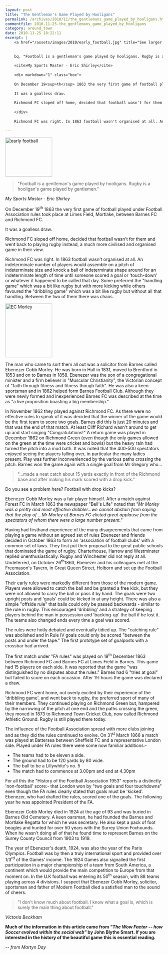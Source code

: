 ```yaml
---
layout: post
title: "The Gentleman's Game Played by Hooligans"
permalink: /archives/2010/11/the_gentlemans_game_played_by_hooligans.html
commentfile: 2010-11-25-the_gentlemans_game_played_by_hooligans
category: around_town
date: 2010-11-25 18:22:11
excerpt: |
    <a href="/assets/images/2010/early_football.jpg" title="See larger version of - early football"><img src="/assets/images/2010/early_football_thumb.jpg" width="150" height="125" alt="early football" class="photo right" /></a>
    
    
    bq. "Football is a gentleman's game played by hooligans. Rugby is a hooligan's game played by gentlemen."
    
    <cite>My Sports Master - Eric Shirley</cite>
    
    <div markdown="1" class="box">
    
    On December 19<sup>th</sup> 1863 the very first game of football played under Football Association rules took place at Limes Field, Mortlake, between Barnes FC and Richmond FC.
    
    It was a goalless draw.
    
    Richmond FC sloped off home, decided that football wasn't for them and went back to playing rugby instead, a much more civilised and organised game in their view.
    
    </div>
    
    Richmond FC was right. In 1863 football wasn't organised at all. An indeterminate number of players would assemble on a pitch of indeterminate size and knock a ball of indeterminate shape around for an indeterminate length of  time until someone scored a goal or 'touch-down' or whatever it happened to be called that day. Some preferred the "handling game" which was a bit like rugby but with more kicking while others favoured the "dribbling game" which was a bit like rugby but without all that handling. Between the two of them there was chaos.

---
```


<a href="/assets/images/2010/early_football.jpg" title="See larger version of - early football"><img src="/assets/images/2010/early_football_thumb.jpg" width="150" height="125" alt="early football" class="photo right" /></a>

> "Football is a gentleman's game played by hooligans. Rugby is a hooligan's game played by gentlemen."

<cite>My Sports Master - Eric Shirley</cite>

<div markdown="1" class="box">
On December 19<sup>th</sup> 1863 the very first game of football played under Football Association rules took place at Limes Field, Mortlake, between Barnes FC and Richmond FC.

It was a goalless draw.

Richmond FC sloped off home, decided that football wasn't for them and went back to playing rugby instead, a much more civilised and organised game in their view.

</div>
Richmond FC was right. In 1863 football wasn't organised at all. An indeterminate number of players would assemble on a pitch of indeterminate size and knock a ball of indeterminate shape around for an indeterminate length of time until someone scored a goal or 'touch-down' or whatever it happened to be called that day. Some preferred the "handling game" which was a bit like rugby but with more kicking while others favoured the "dribbling game" which was a bit like rugby but without all that handling. Between the two of them there was chaos.

<a href="/assets/images/2010/Ecmorley.jpg" title="See larger version of - EC Morley"><img src="/assets/images/2010/Ecmorley_thumb.jpg" width="150" height="172" alt="EC Morley" class="photo right" /></a>

The man who came to sort them all out was a solicitor from Barnes called Ebenezer Cobb Morley. He was born in Hull in 1831, moved to Brentford in 1853 and on to Barnes in 1858. Ebenezer was the son of a congregational minister and a firm believer in "Muscular Christianity", the Victorian concept of "faith through fitness and fitness though faith". He was also a keen sportsman and in 1862 helped form Barnes Football Club. Although they were newly formed and inexperienced Barnes FC was described at the time as "a live proposition boasting a big membership."

In November 1862 they played against Richmond FC. As there were no effective rules to speak of it was decided that the winner of the game would be the first team to score two goals. Barnes did this is just 20 minutes and that was the end of that match. At least Cliff Richard wasn't around to get up and start singing "Congratulations!" A return game was played in December 1862 on Richmond Green (even though the only games allowed on the green at the time were cricket and bowls) but the heavy rain had turned the pitch into a mud bath. It was noted that the 400-500 spectators enjoyed seeing the players falling over, in particular the many ladies present. Play was further inconvenienced by the various paths crossing the pitch. Barnes won the game again with a single goal from Mr Gregory who...

> "...made a neat catch about 15 yards exactly in front of the Richmond base and after making his mark scored with a drop kick."

Do you see a problem here? Football with drop kicks?

Ebenezer Cobb Morley was a fair player himself. After a match against Forest FC in March 1863 the newspaper "Bell's Life" noted that <em>"Mr Morley was a pretty and most effective dribbler...we cannot abstain from saying that the play of ...Mr Morley of Barnes FC elicted great applause from the spectators of whom there were a large number present."</em>

Having had firsthand experience of the many disagreements that came from playing a game without an agreed set of rules Ebenezer and friends decided in October 1863 to form an 'association of football clubs' with a common set of laws. They first put their proposal to the great public schools that dominated the game of rugby. Charterhouse, Harrow and Westminster replied unenthusiastically. Rugby and Winchester did not reply at all. Undeterred, on October 26<sup>th</sup>1863, Ebenezer and his colleagues met at the Freemason's Tavern, in Great Queen Street, Holborn and set up the Football Association.

Their early rules were markedly different from those of the modern game. Players were allowed to catch the ball and be granted a free kick, but they were not allowed to carry the ball or pass it by hand. The goals were two upright posts and 'goals' could be kicked in at any height. There was also a simple "offside rule" that balls could only be passed backwards - similar to the rule in rugby. This encouraged 'dribbling' and a strategy of keeping players behind the man in possession and 'backing-up' the ball if he lost it. The teams also changed ends every time a goal was scored.

The rules were hotly debated and eventually tidied up. The "catching rule" was abolished and in Rule IV goals could only be scored "between the posts and under the tape." The first prototype set of goalposts with a crossbar had arrived.

The first match under "FA rules" was played on 19<sup>th</sup> December 1863 between Richmond FC and Barnes FC at Limes Field in Barnes. This game had 15 players on each side. It was reported that the game "was distinguished by no disputes about the rules." Barnes had 6 "tries at goal" but failed to score on each occasion. After 1½ hours the game was declared a draw.

Richmond FC went home, not overly excited by their experience of the 'dribbling game', and went back to rugby, the preferred sport of many of their members. They continued playing on Richmond Green but, hampered by the narrowing of the pitch at one end and the paths crossing the green, they moved in 1873 to Richmond Town Cricket Club, now called Richmond Athletic Ground. Rugby is still played there today.

The influence of the Football Association spread with more clubs joining and as they did the rules continued to evolve. On 31<sup>st</sup> March 1866 a match was played at Battersea between Sheffield FC and a representative London side. Played under FA rules there were some now familiar additions:-

-   The teams had to be eleven a side.
-   The ground had to be 120 yards by 80 wide.
-   The ball to be a Lillywhite's no. 5
-   The match had to commence at 3.00pm and end at 4.30pm

For all this the "History of the Football Association 1953" reports a distinctly 'non-football' score:- that London won by "two goals and four touchdowns" even though the FA rules clearly stated that goals must be 'kicked'. Ebenezer, who had drafted the rules, scored one of the goals. The following year he was appointed President of the FA.

Ebenezer Cobb Morley died in 1924 at the age of 93 and was buried in Barnes Old Cemetery. A keen oarsman, he had founded the Barnes and Mortlake Regatta for which he was secretary. He also kept a pack of foot beagles and hunted for over 50 years with the Surrey Union Foxhounds. When he wasn't doing all of that he found time to represent Barnes on the Surrey County Council from 1903 to 1919.

The year of Ebenezer's death, 1924, was also the year of the Paris Olympics. Football was by then a truly international sport and provided over 1/3<sup>rd</sup> of the Games' income. The 1924 Games also signalled the first participation in a major championship of a team from South America, a continent which would provide the main competition to Europe from that moment on. In the U.K football was entering its 50<sup>th</sup> season, with 88 teams playing across 4 divisions.
I suspect that Ebenezer Cobb Morley, solicitor, sportsman and father of Modern Football died a satisfied man to the sound of cheers.

> "I don't know much about football. I know what a goal is, which is surely the main thing about football."

<cite>Victoria Beckham</cite>

**Much of the information in this article came from *"The Wow Factor -- how Soccer evolved within the social web"* by John Blythe Smart. If you are interested in the history of the beautiful game this is essential reading.**

<cite>-- from Martyn Day</cite>
